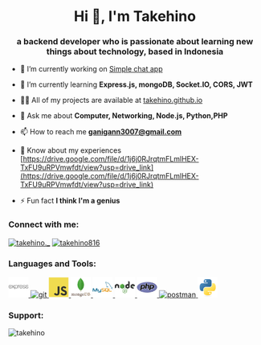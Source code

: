 <h1 align="center">Hi 👋, I'm Takehino</h1>
<h3 align="center">a backend developer who is passionate about learning new things about technology, based in Indonesia</h3>

- 🔭 I’m currently working on [Simple chat app](https://github.com/Takehino/Simple-chat-app)

- 🌱 I’m currently learning **Express.js, mongoDB, Socket.IO, CORS, JWT**

- 👨‍💻 All of my projects are available at [takehino.github.io](takehino.github.io)

- 💬 Ask me about **Computer, Networking, Node.js, Python,PHP**

- 📫 How to reach me **ganigann3007@gmail.com**

- 📄 Know about my experiences [https://drive.google.com/file/d/1j6j0RJrqtmFLmlHEX-TxFU9uRPVmwfdt/view?usp=drive_link](https://drive.google.com/file/d/1j6j0RJrqtmFLmlHEX-TxFU9uRPVmwfdt/view?usp=drive_link)

- ⚡ Fun fact **I think I'm a genius**

<h3 align="left">Connect with me:</h3>
<p align="left">
<a href="https://instagram.com/takehino._" target="blank"><img align="center" src="https://raw.githubusercontent.com/rahuldkjain/github-profile-readme-generator/master/src/images/icons/Social/instagram.svg" alt="takehino._" height="30" width="40" /></a>
<a href="https://www.hackerrank.com/takehino816" target="blank"><img align="center" src="https://raw.githubusercontent.com/rahuldkjain/github-profile-readme-generator/master/src/images/icons/Social/hackerrank.svg" alt="takehino816" height="30" width="40" /></a>
</p>

<h3 align="left">Languages and Tools:</h3>
<p align="left"> <a href="https://expressjs.com" target="_blank" rel="noreferrer"> <img src="https://raw.githubusercontent.com/devicons/devicon/master/icons/express/express-original-wordmark.svg" alt="express" width="40" height="40"/> </a> <a href="https://git-scm.com/" target="_blank" rel="noreferrer"> <img src="https://www.vectorlogo.zone/logos/git-scm/git-scm-icon.svg" alt="git" width="40" height="40"/> </a> <a href="https://developer.mozilla.org/en-US/docs/Web/JavaScript" target="_blank" rel="noreferrer"> <img src="https://raw.githubusercontent.com/devicons/devicon/master/icons/javascript/javascript-original.svg" alt="javascript" width="40" height="40"/> </a> <a href="https://www.mongodb.com/" target="_blank" rel="noreferrer"> <img src="https://raw.githubusercontent.com/devicons/devicon/master/icons/mongodb/mongodb-original-wordmark.svg" alt="mongodb" width="40" height="40"/> </a> <a href="https://www.mysql.com/" target="_blank" rel="noreferrer"> <img src="https://raw.githubusercontent.com/devicons/devicon/master/icons/mysql/mysql-original-wordmark.svg" alt="mysql" width="40" height="40"/> </a> <a href="https://nodejs.org" target="_blank" rel="noreferrer"> <img src="https://raw.githubusercontent.com/devicons/devicon/master/icons/nodejs/nodejs-original-wordmark.svg" alt="nodejs" width="40" height="40"/> </a> <a href="https://www.php.net" target="_blank" rel="noreferrer"> <img src="https://raw.githubusercontent.com/devicons/devicon/master/icons/php/php-original.svg" alt="php" width="40" height="40"/> </a> <a href="https://postman.com" target="_blank" rel="noreferrer"> <img src="https://www.vectorlogo.zone/logos/getpostman/getpostman-icon.svg" alt="postman" width="40" height="40"/> </a> <a href="https://www.python.org" target="_blank" rel="noreferrer"> <img src="https://raw.githubusercontent.com/devicons/devicon/master/icons/python/python-original.svg" alt="python" width="40" height="40"/> </a> </p>

<h3 align="left">Support:</h3>
<p><a href="https://www.buymeacoffee.com/takehino"> <img align="left" src="https://cdn.buymeacoffee.com/buttons/v2/default-yellow.png" height="50" width="210" alt="takehino" /></a></p><br><br>
